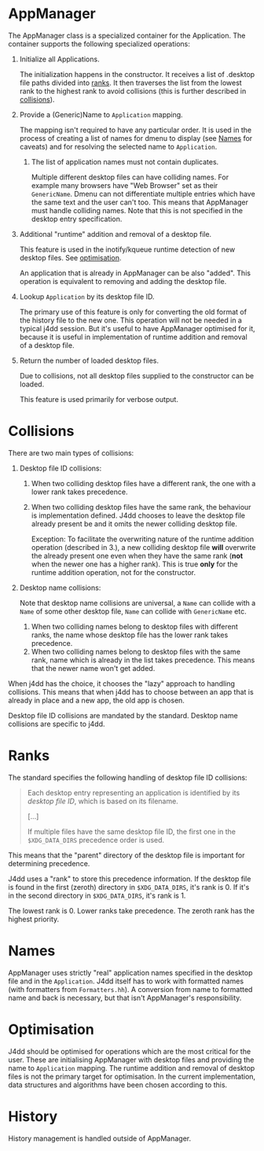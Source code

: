 # AppManager
The AppManager class is a specialized container for the Application. The container supports the following specialized operations:

1. Initialize all Applications.

   The initialization happens in the constructor. It receives a list of .desktop file paths divided into [ranks](#ranks). It then traverses the list from the lowest rank to the highest rank to avoid collisions (this is further described in [collisions](#collisions)).
2. Provide a (Generic)Name to `Application` mapping.

   The mapping isn't required to have any particular order. It is used in the process of creating a list of names for dmenu to display (see [Names](#names) for caveats) and for resolving the selected name to `Application`. 

   1. The list of application names must not contain duplicates.

      Multiple different desktop files can have colliding names. For example many browsers have "Web Browser" set as their `GenericName`. Dmenu can not differentiate multiple entries which have the same text and the user can't too. This means that AppManager must handle colliding names. Note that this is not specified in the desktop entry specification.
3. Additional "runtime" addition and removal of a desktop file.

   This feature is used in the inotify/kqueue runtime detection of new desktop files. See [optimisation](#optimisation).

   An application that is already in AppManager can be also "added". This operation is equivalent to removing and adding the desktop file.
4. Lookup `Application` by its desktop file ID.

   The primary use of this feature is only for converting the old format of the history file to the new one. This operation will not be needed in a typical j4dd session. But it's useful to have AppManager optimised for it, because it is useful in implementation of runtime addition and removal of a desktop file.
5. Return the number of loaded desktop files.

   Due to collisions, not all desktop files supplied to the constructor can be loaded.

   This feature is used primarily for verbose output.
# Collisions
There are two main types of collisions:

1. Desktop file ID collisions:
   1. When two colliding desktop files have a different rank, the one with a lower rank takes precedence.
   2. When two colliding desktop files have the same rank, the behaviour is implementation defined. J4dd chooses to leave the desktop file already present be and it omits the newer colliding desktop file.

      Exception: To facilitate the overwriting nature of the runtime addition operation (described in 3.), a new colliding desktop file **will** overwrite the already present one even when they have the same rank (**not** when the newer one has a higher rank). This is true **only** for the runtime addition operation, not for the constructor.
2. Desktop name collisions:

   Note that desktop name collisions are universal, a `Name` can collide with a `Name` of some other desktop file, `Name` can collide with `GenericName` etc.

   1. When two colliding names belong to desktop files with different ranks, the name whose desktop file has the lower rank takes precedence.
   1. When two colliding names belong to desktop files with the same rank, name which is already in the list takes precedence. This means that the newer name won't get added.

When j4dd has the choice, it chooses the "lazy" approach to handling collisions. This means that when j4dd has to choose between an app that is already in place and a new app, the old app is chosen.

Desktop file ID collisions are mandated by the standard. Desktop name collisions are specific to j4dd.
# Ranks
The standard specifies the following handling of desktop file ID collisions:

> Each desktop entry representing an application is identified by its _desktop file ID_, which is based on its filename.
>
> [...]
>
> If multiple files have the same desktop file ID, the first one in the `$XDG_DATA_DIRS` precedence order is used.

This means that the "parent" directory of the desktop file is important for determining precedence.

J4dd uses a "rank" to store this precedence information. If the desktop file is found in the first (zeroth) directory in `$XDG_DATA_DIRS`, it's rank is 0. If it's in the second directory in `$XDG_DATA_DIRS`, it's rank is 1.

The lowest rank is 0. Lower ranks take precedence. The zeroth rank has the highest priority.

# Names
AppManager uses strictly "real" application names specified in the desktop file and in the `Application`. J4dd itself has to work with formatted names (with formatters from `Formatters.hh`). A conversion from name to formatted name and back is necessary, but that isn't AppManager's responsibility.

# Optimisation
J4dd should be optimised for operations which are the most critical for the user. These are initialising AppManager with desktop files and providing the name to `Application` mapping. The runtime addition and removal of desktop files is not the primary target for optimisation. In the current implementation, data structures and algorithms have been chosen according to this.

# History
History management is handled outside of AppManager.
